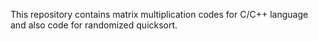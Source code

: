 This repository contains matrix multiplication codes for C/C++ language and also code for randomized quicksort.

